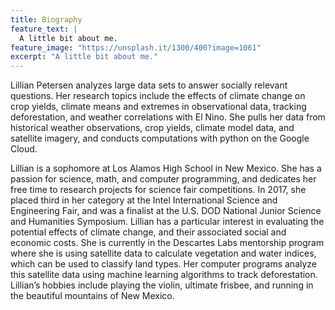 ```yaml
---
title: Biography 
feature_text: |
  A little bit about me.
feature_image: "https://unsplash.it/1300/400?image=1061"
excerpt: "A little bit about me."
---
```


Lillian Petersen analyzes large data sets to answer socially relevant questions. Her research topics include the effects of climate change on crop yields, climate means and extremes in observational data, tracking deforestation, and weather correlations with El Nino. She pulls her data from historical weather observations, crop yields, climate model data, and satellite imagery, and conducts computations with python on the Google Cloud. 

Lillian is a sophomore at Los Alamos High School in New Mexico. She has a passion for science, math, and computer programming, and dedicates her free time to research projects for science fair competitions. In 2017, she placed third in her category at the Intel International Science and Engineering Fair, and was a finalist at the U.S. DOD National Junior Science and Humanities Symposium. Lillian has a particular interest in evaluating the potential effects of climate change, and their associated social and economic costs. She is currently in the Descartes Labs mentorship program where she is using satellite data to calculate vegetation and water indices, which can be used to classify land types. Her computer programs analyze this satellite data using machine learning algorithms to track deforestation. Lillian’s hobbies include playing the violin, ultimate frisbee, and running in the beautiful mountains of New Mexico.

